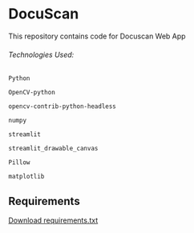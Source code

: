 # DocuScan

This repository contains code for Docuscan Web App

###### Technologies Used:

    Python

    OpenCV-python

    opencv-contrib-python-headless

    numpy

    streamlit

    streamlit_drawable_canvas

    Pillow

    matplotlib

## Requirements
[Download requirements.txt](https://github.com/joehan1303/DocuScan/files/9471824/requirements.txt)
